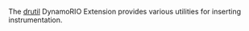 The [drutil](http://dynamorio.org/page_drutil.html) DynamoRIO Extension provides
various utilities for inserting instrumentation.

